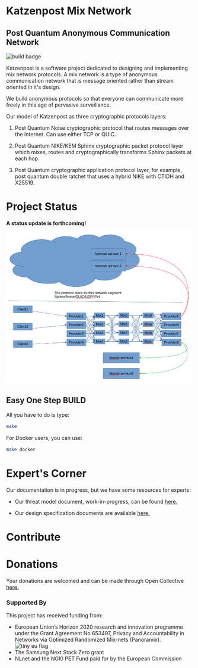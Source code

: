 # Katzenpost Mix Network

## Post Quantum Anonymous Communication Network

![build badge](https://github.com/katzenpost/katzenpost/actions/workflows/go.yml/badge.svg?branch=main)

Katzenpost is a software project dedicated to designing and implementing
mix network protocols. A mix network is a type of anonymous communication network
that is message oriented rather than stream oriented in it's design.

We build anonymous protocols so that everyone can communicate more freely
in this age of pervasive surveillance.

Our model of Katzenpost as three cryptographic protocols layers:

1. Post Quantum Noise cryptographic protocol
that routes messages over the Internet. Can use either TCP or QUIC.

2. Post Quantum NIKE/KEM Sphinx cryptographic packet protocol layer
   which mixes, routes and cryptographically transforms Sphinx packets at each hop.

3. Post Quantum cryptographic application protocol layer, for example,
   post quantum double ratchet that uses a hybrid NIKE with CTIDH and X25519.


# Project Status

**A status update is forthcoming!**

![Katzenpost architecture diagram](diagrams/katzenpost_architecture.png)


## Easy One Step BUILD

All you have to do is type:

```bash
make
```

For Docker users, you can use:

```bash
make docker
```


# Expert's Corner

Our documentation is in progress, but we have some resources for experts:


* Our threat model document, work-in-progress, can be found [here.](https://raw.githubusercontent.com/katzenpost/katzenpost/add_threat_model_doc/docs/specs/threat_model.rst)

* Our design specification documents are available [here.](https://github.com/katzenpost/katzenpost/tree/main/docs/specs)


# Contribute


# Donations

Your donations are welcomed and can be made through Open Collective [here.](https://opencollective.com/the-katzenpost-software-project)


### Supported By

This project has received funding from:

* European Union’s Horizon 2020 research and innovation programme under the Grant Agreement No 653497, Privacy and Accountability in Networks via Optimized Randomized Mix-nets (Panoramix).
![tiny eu flag](https://katzenpost.mixnetworks.org/_static/images/eu-flag-tiny.jpg)
* The Samsung Next Stack Zero grant
* NLnet and the NGI0 PET Fund paid for by the European Commission


